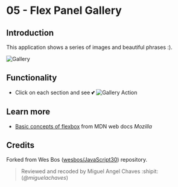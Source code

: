 # 05 - Flex Panel Gallery
## Introduction
This application shows a series of images and beautiful phrases :).

![Gallery](https://res.cloudinary.com/saaec/image/upload/v1609861188/gallery_lhzaoy.jpg)

## Functionality
* Click on each section and see :two_hearts:
![Gallery Action](https://res.cloudinary.com/saaec/image/upload/v1609861188/gallery-action_u1h32l.jpg)

## Learn more
* [Basic concepts of flexbox](https://developer.mozilla.org/en-US/docs/Web/CSS/CSS_Flexible_Box_Layout/Basic_Concepts_of_Flexbox) from MDN web docs *Mozilla*

## Credits
Forked from Wes Bos ([wesbos/JavaScript30](https://github.com/wesbos/JavaScript30)) repository.
> Reviewed and recoded by Miguel Angel Chaves :shipit: (*@miguelachaves*)